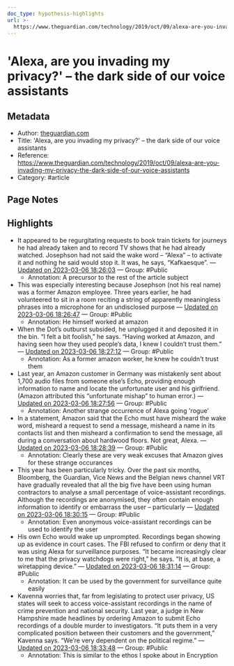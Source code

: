 ```yaml
---
doc_type: hypothesis-highlights
url: >-
  https://www.theguardian.com/technology/2019/oct/09/alexa-are-you-invading-my-privacy-the-dark-side-of-our-voice-assistants
---
```


# 'Alexa, are you invading my privacy?' – the dark side of our voice assistants

## Metadata
- Author: [theguardian.com]()
- Title: 'Alexa, are you invading my privacy?' – the dark side of our voice assistants
- Reference: https://www.theguardian.com/technology/2019/oct/09/alexa-are-you-invading-my-privacy-the-dark-side-of-our-voice-assistants
- Category: #article

## Page Notes
## Highlights
- It appeared to be regurgitating requests to book train tickets for journeys he had already taken and to record TV shows that he had already watched. Josephson had not said the wake word – “Alexa” – to activate it and nothing he said would stop it. It was, he says, “Kafkaesque”. — [Updated on 2023-03-06 18:26:03](https://hyp.is/QxCgbLx2Ee2KcvOd96zMZg/www.theguardian.com/technology/2019/oct/09/alexa-are-you-invading-my-privacy-the-dark-side-of-our-voice-assistants) — Group: #Public
    - Annotation: A precursor to the rest of the article subject
- This was especially interesting because Josephson (not his real name) was a former Amazon employee. Three years earlier, he had volunteered to sit in a room reciting a string of apparently meaningless phrases into a microphone for an undisclosed purpose — [Updated on 2023-03-06 18:26:47](https://hyp.is/XSK0kLx2Ee2qBvcINiz2tg/www.theguardian.com/technology/2019/oct/09/alexa-are-you-invading-my-privacy-the-dark-side-of-our-voice-assistants) — Group: #Public
    - Annotation: He himself worked at amazon
- When the Dot’s outburst subsided, he unplugged it and deposited it in the bin. “I felt a bit foolish,” he says. “Having worked at Amazon, and having seen how they used people’s data, I knew I couldn’t trust them.” — [Updated on 2023-03-06 18:27:12](https://hyp.is/bCXZIrx2Ee2XhR-3s1rpBA/www.theguardian.com/technology/2019/oct/09/alexa-are-you-invading-my-privacy-the-dark-side-of-our-voice-assistants) — Group: #Public
    - Annotation: As a former amazon worker, he knew he couldn't trust them
- Last year, an Amazon customer in Germany was mistakenly sent about 1,700 audio files from someone else’s Echo, providing enough information to name and locate the unfortunate user and his girlfriend. (Amazon attributed this “unfortunate mishap” to human error.) — [Updated on 2023-03-06 18:27:56](https://hyp.is/hl_vJrx2Ee2vJ__rNeTj9Q/www.theguardian.com/technology/2019/oct/09/alexa-are-you-invading-my-privacy-the-dark-side-of-our-voice-assistants) — Group: #Public
    - Annotation: Another strange occurrence of Alexa going 'rogue'
- In a statement, Amazon said that the Echo must have misheard the wake word, misheard a request to send a message, misheard a name in its contacts list and then misheard a confirmation to send the message, all during a conversation about hardwood floors. Not great, Alexa. — [Updated on 2023-03-06 18:28:39](https://hyp.is/oBNC7Lx2Ee2uOrddKLDZdg/www.theguardian.com/technology/2019/oct/09/alexa-are-you-invading-my-privacy-the-dark-side-of-our-voice-assistants) — Group: #Public
    - Annotation: Clearly these are very weak excuses that Amazon gives for these strange occurances
- This year has been particularly tricky. Over the past six months, Bloomberg, the Guardian, Vice News and the Belgian news channel VRT have gradually revealed that all the big five have been using human contractors to analyse a small percentage of voice-assistant recordings. Although the recordings are anonymised, they often contain enough information to identify or embarrass the user – particularly — [Updated on 2023-03-06 18:30:15](https://hyp.is/2P6ZHLx2Ee2ak-dgi1eb-w/www.theguardian.com/technology/2019/oct/09/alexa-are-you-invading-my-privacy-the-dark-side-of-our-voice-assistants) — Group: #Public
    - Annotation: Even anonymous voice-assistant recordings can be used to identify the user
- His own Echo would wake up unprompted. Recordings began showing up as evidence in court cases. The FBI refused to confirm or deny that it was using Alexa for surveillance purposes. “It became increasingly clear to me that the privacy watchdogs were right,” he says. “It is, at base, a wiretapping device.” — [Updated on 2023-03-06 18:31:14](https://hyp.is/_Few2Lx2Ee2uyZefB9OvXQ/www.theguardian.com/technology/2019/oct/09/alexa-are-you-invading-my-privacy-the-dark-side-of-our-voice-assistants) — Group: #Public
    - Annotation: It can be used by the government for surveillance quite easily
- Kavenna worries that, far from legislating to protect user privacy, US states will seek to access voice-assistant recordings in the name of crime prevention and national security. Last year, a judge in New Hampshire made headlines by ordering Amazon to submit Echo recordings of a double murder to investigators. “It puts them in a very complicated position between their customers and the government,” Kavenna says. “We’re very dependent on the political regime.” — [Updated on 2023-03-06 18:33:48](https://hyp.is/WFqcfrx3Ee2_Izvy_bgTIw/www.theguardian.com/technology/2019/oct/09/alexa-are-you-invading-my-privacy-the-dark-side-of-our-voice-assistants) — Group: #Public
    - Annotation: This is similar to the ethos I spoke about in Encryption


